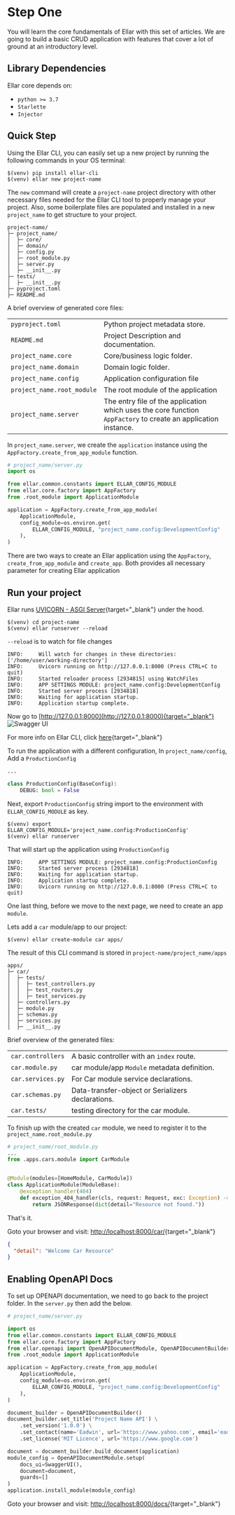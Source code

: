 # **Step One**
You will learn the core fundamentals of Ellar with this set of articles. We are going to build a basic CRUD application
with features that cover a lot of ground at an introductory level.


## **Library Dependencies**
Ellar core depends on:

- `python >= 3.7`
- `Starlette`
- `Injector`


## **Quick Step**
Using the Ellar CLI, you can easily set up a new project by running the following commands in your OS terminal:
```shell
$(venv) pip install ellar-cli
$(venv) ellar new project-name
```

The `new` command will create a `project-name` project directory with other necessary files needed for the Ellar CLI tool to properly manage your project.
Also, some boilerplate files are populated and installed in a new `project_name` to get structure to your project.

```shell
project-name/
├─ project_name/
│  ├─ core/
│  ├─ domain/
│  ├─ config.py
│  ├─ root_module.py
│  ├─ server.py
│  ├─ __init__.py
├─ tests/
│  ├─ __init__.py
├─ pyproject.toml
├─ README.md
```

A brief overview of generated core files:

|                            |                                                                                                                |
|----------------------------|----------------------------------------------------------------------------------------------------------------|
| `pyproject.toml`           | Python project metadata store.                                                                                 |
| `README.md`                | Project Description and documentation.                                                                         |
| `project_name.core`        | Core/business logic folder.                                                                                    |
| `project_name.domain`      | Domain logic folder.                                                                                           |
| `project_name.config`      | Application configuration file                                                                                 |
| `project_name.root_module` | The root module of the application                                                                             |
| `project_name.server`      | The entry file of the application which uses the core function `AppFactory` to create an application instance. |

In `project_name.server`, we create the `application` instance using the `AppFactory.create_from_app_module` function.
```python
# project_name/server.py
import os

from ellar.common.constants import ELLAR_CONFIG_MODULE
from ellar.core.factory import AppFactory
from .root_module import ApplicationModule

application = AppFactory.create_from_app_module(
    ApplicationModule,
    config_module=os.environ.get(
        ELLAR_CONFIG_MODULE, "project_name.config:DevelopmentConfig"
    ),
)
```

There are two ways to create an Ellar application using the `AppFactory`, `create_from_app_module` and `create_app`.
Both provides all necessary parameter for creating Ellar application

## **Run your project**
Ellar runs [UVICORN - ASGI Server](https://www.uvicorn.org/){target="_blank"} under the hood.

```shell
$(venv) cd project-name
$(venv) ellar runserver --reload
```
`--reload` is to watch for file changes

```shell
INFO:     Will watch for changes in these directories: ['/home/user/working-directory']
INFO:     Uvicorn running on http://127.0.0.1:8000 (Press CTRL+C to quit)
INFO:     Started reloader process [2934815] using WatchFiles
INFO:     APP SETTINGS MODULE: project_name.config:DevelopmentConfig
INFO:     Started server process [2934818]
INFO:     Waiting for application startup.
INFO:     Application startup complete.
```

Now go to [http://127.0.0.1:8000](http://127.0.0.1:8000){target="_blank"}
![Swagger UI](../img/ellar_framework.png)

For more info on Ellar CLI, click [here](https://github.com/eadwinCode/ellar-cli){target="_blank"}

To run the application with a different configuration,
In `project_name/config`, Add a `ProductionConfig`

```python
...

class ProductionConfig(BaseConfig):
    DEBUG: bool = False
```
Next, export `ProductionConfig` string import to the environment with `ELLAR_CONFIG_MODULE` as key.

```shell
$(venv) export ELLAR_CONFIG_MODULE='project_name.config:ProductionConfig'
$(venv) ellar runserver
```

That will start up the application using `ProductionConfig`
```shell
INFO:     APP SETTINGS MODULE: project_name.config:ProductionConfig
INFO:     Started server process [2934818]
INFO:     Waiting for application startup.
INFO:     Application startup complete.
INFO:     Uvicorn running on http://127.0.0.1:8000 (Press CTRL+C to quit)
```

One last thing, before we move to the next page, we need to create an app `module`.

Lets add a `car` module/app to our project:
```shell
$(venv) ellar create-module car apps/
```
The result of this CLI command is stored in `project-name/project_name/apps`
```
apps/
├─ car/
│  ├─ tests/
│  │  ├─ test_controllers.py
│  │  ├─ test_routers.py
│  │  ├─ test_services.py
│  ├─ controllers.py
│  ├─ module.py
│  ├─ schemas.py
│  ├─ services.py
│  ├─ __init__.py
```
Brief overview of the generated files:

|                   |                                                   |
|-------------------|---------------------------------------------------|
| `car.controllers` | A basic controller with an `index` route.         |
| `car.module.py`   | car module/app `Module` metadata definition.      |
| `car.services.py` | For Car module service declarations.              |
| `car.schemas.py`  | Data-transfer-object or Serializers declarations. |
| `car.tests/`      | testing directory for the car module.             |

To finish up with the created `car` module, we need to register it to the 
`project_name.root_module.py`

```python
# project_name/root_module.py
...
from .apps.cars.module import CarModule


@Module(modules=[HomeModule, CarModule])
class ApplicationModule(ModuleBase):
    @exception_handler(404)
    def exception_404_handler(cls, request: Request, exc: Exception) -> Response:
        return JSONResponse(dict(detail="Resource not found."))
```
That's it.

Goto your browser and visit: [http://localhost:8000/car/](http://localhost:8000/car/){target="_blank"}
```json
{
  "detail": "Welcome Car Resource"
}
```

## **Enabling OpenAPI Docs**
To set up OPENAPI documentation, we need to go back to the project folder. In the `server.py`
then add the below.
```python
# project_name/server.py

import os
from ellar.common.constants import ELLAR_CONFIG_MODULE
from ellar.core.factory import AppFactory
from ellar.openapi import OpenAPIDocumentModule, OpenAPIDocumentBuilder, SwaggerUI
from .root_module import ApplicationModule

application = AppFactory.create_from_app_module(
    ApplicationModule,
    config_module=os.environ.get(
        ELLAR_CONFIG_MODULE, "project_name.config:DevelopmentConfig"
    ),
)

document_builder = OpenAPIDocumentBuilder()
document_builder.set_title('Project Name API') \
    .set_version('1.0.0') \
    .set_contact(name='Eadwin', url='https://www.yahoo.com', email='eadwin@gmail.com') \
    .set_license('MIT Licence', url='https://www.google.com')

document = document_builder.build_document(application)
module_config = OpenAPIDocumentModule.setup(
    docs_ui=SwaggerUI(),
    document=document,
    guards=[]
)
application.install_module(module_config)
```

Goto your browser and visit: [http://localhost:8000/docs/](http://localhost:8000/docs){target="_blank"}
